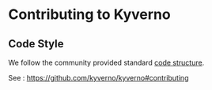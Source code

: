 # Contributing to Kyverno

## Code Style

We follow the community provided standard [code structure](https://github.com/golang-standards/project-layout).

See : https://github.com/kyverno/kyverno#contributing
